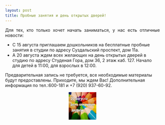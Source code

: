 ```yaml
---
layout: post
title: Пробные занятия и день открытых дверей!
---
```

<p align="justify">Для тех, кто только хочет начать заниматься, у нас есть отличные новости:
<ul>
<li>С 15 августа приглашаем дошкольников на бесплатные пробные занятия в студии по адресу Суздальский проспект, дом 11а.</li>
<li>А 20 августа ждем всех желающих на день открытых дверей в студию по адресу Студеная Гора, дом 36, 2 этаж каб. 127. Начало для детей в 11:00, для взрослых в 12:00.</li>
</ul>
Предварительная запись не требуется, все необходимые материалы будут предоставлены. Приходите, мы ждем Вас! Дополнительная информация по тел.:600-181 и +7 (920) 937-60-92.</p>
<center><img src="/img/post/2016-08-10/open-day.jpg" alt="День открытых дверей в Изо студии Арт портал" height="90" width="90"></center>


